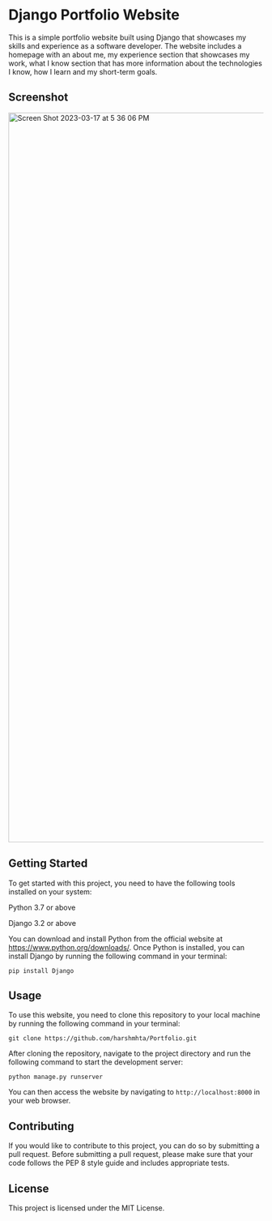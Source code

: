 # Django Portfolio Website

This is a simple portfolio website built using Django that showcases my skills and experience as a software developer. The website includes a homepage with an about me, my experience section that showcases my work, what I know section that has more information about the technologies I know, how I learn and my short-term goals.

## Screenshot

<img width="1440" alt="Screen Shot 2023-03-17 at 5 36 06 PM" src="https://user-images.githubusercontent.com/58926340/226074301-d2df617c-620c-4952-b20c-011641f1ad20.png">

## Getting Started

To get started with this project, you need to have the following tools installed on your system:

Python 3.7 or above

Django 3.2 or above

You can download and install Python from the official website at https://www.python.org/downloads/. Once Python is installed, you can install Django by running the following command in your terminal:
```
pip install Django
```

## Usage

To use this website, you need to clone this repository to your local machine by running the following command in your terminal:

```
git clone https://github.com/harshmhta/Portfolio.git
```
After cloning the repository, navigate to the project directory and run the following command to start the development server:

```
python manage.py runserver
```

You can then access the website by navigating to ```http://localhost:8000``` in your web browser.

## Contributing

If you would like to contribute to this project, you can do so by submitting a pull request. Before submitting a pull request, please make sure that your code follows the PEP 8 style guide and includes appropriate tests.

## License

This project is licensed under the MIT License. 
